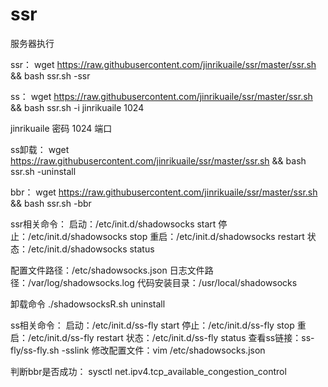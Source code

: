 # ssr
服务器执行

ssr：
wget https://raw.githubusercontent.com/jinrikuaile/ssr/master/ssr.sh && bash ssr.sh -ssr

ss：
wget https://raw.githubusercontent.com/jinrikuaile/ssr/master/ssr.sh && bash ssr.sh -i jinrikuaile 1024

jinrikuaile 密码 1024 端口

ss卸载：
wget https://raw.githubusercontent.com/jinrikuaile/ssr/master/ssr.sh && bash ssr.sh -uninstall

bbr：
wget https://raw.githubusercontent.com/jinrikuaile/ssr/master/ssr.sh && bash ssr.sh -bbr



ssr相关命令：
启动：/etc/init.d/shadowsocks start
停止：/etc/init.d/shadowsocks stop
重启：/etc/init.d/shadowsocks restart
状态：/etc/init.d/shadowsocks status
 
配置文件路径：/etc/shadowsocks.json
日志文件路径：/var/log/shadowsocks.log
代码安装目录：/usr/local/shadowsocks

卸载命令
./shadowsocksR.sh uninstall



ss相关命令：
启动：/etc/init.d/ss-fly start
停止：/etc/init.d/ss-fly stop
重启：/etc/init.d/ss-fly restart
状态：/etc/init.d/ss-fly status
查看ss链接：ss-fly/ss-fly.sh -sslink
修改配置文件：vim /etc/shadowsocks.json


判断bbr是否成功：
sysctl net.ipv4.tcp_available_congestion_control
